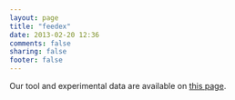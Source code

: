 ```yaml
---
layout: page
title: "feedex"
date: 2013-02-20 12:36
comments: false
sharing: false
footer: false
---
```


<p>
	Our tool and experimental data are available on <a href="#">this page</a>.</p>
